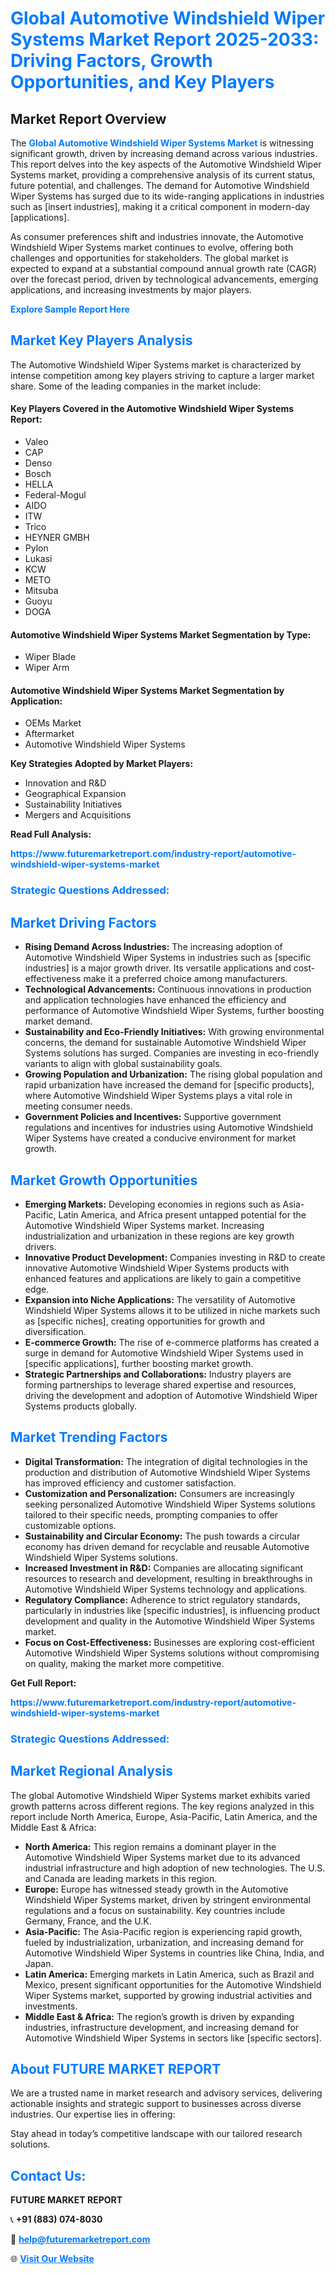<h1 style="color: #007BFF;">Global Automotive Windshield Wiper Systems Market Report 2025-2033: Driving Factors, Growth Opportunities, and Key Players</h1>

<section id="overview">
<h2>Market Report Overview</h2>
<p>The <a href="https://www.futuremarketreport.com/industry-report/automotive-windshield-wiper-systems-market" style="color: #007BFF; text-decoration: none;"><strong>Global Automotive Windshield Wiper Systems Market</strong></a> is witnessing significant growth, driven by increasing demand across various industries. This report delves into the key aspects of the Automotive Windshield Wiper Systems market, providing a comprehensive analysis of its current status, future potential, and challenges. The demand for Automotive Windshield Wiper Systems has surged due to its wide-ranging applications in industries such as [insert industries], making it a critical component in modern-day [applications].</p>
<p>As consumer preferences shift and industries innovate, the Automotive Windshield Wiper Systems market continues to evolve, offering both challenges and opportunities for stakeholders. The global market is expected to expand at a substantial compound annual growth rate (CAGR) over the forecast period, driven by technological advancements, emerging applications, and increasing investments by major players.</p>
</section>

<section id="overview">
<p><a href="https://www.futuremarketreport.com/request-sample/reportId=127644" style="color: #007BFF; text-decoration: none;"><strong>Explore Sample Report Here</strong></a></p>
</section>

<section id="key-players">
<h2 style="color: #007BFF;">Market Key Players Analysis</h2>
<p>The Automotive Windshield Wiper Systems market is characterized by intense competition among key players striving to capture a larger market share. Some of the leading companies in the market include:</p>
<h4>Key Players Covered in the Automotive Windshield Wiper Systems Report:</h4>
<ul><li>Valeo</li><li>CAP</li><li>Denso</li><li>Bosch</li><li>HELLA</li><li>Federal-Mogul</li><li>AIDO</li><li>ITW</li><li>Trico</li><li>HEYNER GMBH</li><li>Pylon</li><li>Lukasi</li><li>KCW</li><li>METO</li><li>Mitsuba</li><li>Guoyu</li><li>DOGA</li></ul>
<h4>Automotive Windshield Wiper Systems Market Segmentation by Type:</h4>
<ul><li>Wiper Blade</li><li>Wiper Arm</li></ul>

<h4>Automotive Windshield Wiper Systems Market Segmentation by Application:</h4>
<ul><li>OEMs Market</li><li>Aftermarket</li><li>Automotive Windshield Wiper Systems</li></ul>
<p><strong>Key Strategies Adopted by Market Players:</strong></p>
<ul>
<li>Innovation and R&D</li>
<li>Geographical Expansion</li>
<li>Sustainability Initiatives</li>
<li>Mergers and Acquisitions</li>
</ul>
</section>

<section>
<p><strong>Read Full Analysis: </strong></p><a href="https://www.futuremarketreport.com/industry-report/automotive-windshield-wiper-systems-market" style="color: #007BFF; text-decoration: none;"><strong>https://www.futuremarketreport.com/industry-report/automotive-windshield-wiper-systems-market</strong></a>
<h3 style="color: #007BFF;">Strategic Questions Addressed:</h3>
</section>

<section id="driving-factors">
<h2 style="color: #007BFF;">Market Driving Factors</h2>
<ul>
<li><strong>Rising Demand Across Industries:</strong> The increasing adoption of Automotive Windshield Wiper Systems in industries such as [specific industries] is a major growth driver. Its versatile applications and cost-effectiveness make it a preferred choice among manufacturers.</li>
<li><strong>Technological Advancements:</strong> Continuous innovations in production and application technologies have enhanced the efficiency and performance of Automotive Windshield Wiper Systems, further boosting market demand.</li>
<li><strong>Sustainability and Eco-Friendly Initiatives:</strong> With growing environmental concerns, the demand for sustainable Automotive Windshield Wiper Systems solutions has surged. Companies are investing in eco-friendly variants to align with global sustainability goals.</li>
<li><strong>Growing Population and Urbanization:</strong> The rising global population and rapid urbanization have increased the demand for [specific products], where Automotive Windshield Wiper Systems plays a vital role in meeting consumer needs.</li>
<li><strong>Government Policies and Incentives:</strong> Supportive government regulations and incentives for industries using Automotive Windshield Wiper Systems have created a conducive environment for market growth.</li>
</ul>
</section>

<section id="growth-opportunities">
<h2 style="color: #007BFF;">Market Growth Opportunities</h2>
<ul>
<li><strong>Emerging Markets:</strong> Developing economies in regions such as Asia-Pacific, Latin America, and Africa present untapped potential for the Automotive Windshield Wiper Systems market. Increasing industrialization and urbanization in these regions are key growth drivers.</li>
<li><strong>Innovative Product Development:</strong> Companies investing in R&D to create innovative Automotive Windshield Wiper Systems products with enhanced features and applications are likely to gain a competitive edge.</li>
<li><strong>Expansion into Niche Applications:</strong> The versatility of Automotive Windshield Wiper Systems allows it to be utilized in niche markets such as [specific niches], creating opportunities for growth and diversification.</li>
<li><strong>E-commerce Growth:</strong> The rise of e-commerce platforms has created a surge in demand for Automotive Windshield Wiper Systems used in [specific applications], further boosting market growth.</li>
<li><strong>Strategic Partnerships and Collaborations:</strong> Industry players are forming partnerships to leverage shared expertise and resources, driving the development and adoption of Automotive Windshield Wiper Systems products globally.</li>
</ul>
</section>

<section id="trending-factors">
<h2 style="color: #007BFF;">Market Trending Factors</h2>
<ul>
<li><strong>Digital Transformation:</strong> The integration of digital technologies in the production and distribution of Automotive Windshield Wiper Systems has improved efficiency and customer satisfaction.</li>
<li><strong>Customization and Personalization:</strong> Consumers are increasingly seeking personalized Automotive Windshield Wiper Systems solutions tailored to their specific needs, prompting companies to offer customizable options.</li>
<li><strong>Sustainability and Circular Economy:</strong> The push towards a circular economy has driven demand for recyclable and reusable Automotive Windshield Wiper Systems solutions.</li>
<li><strong>Increased Investment in R&D:</strong> Companies are allocating significant resources to research and development, resulting in breakthroughs in Automotive Windshield Wiper Systems technology and applications.</li>
<li><strong>Regulatory Compliance:</strong> Adherence to strict regulatory standards, particularly in industries like [specific industries], is influencing product development and quality in the Automotive Windshield Wiper Systems market.</li>
<li><strong>Focus on Cost-Effectiveness:</strong> Businesses are exploring cost-efficient Automotive Windshield Wiper Systems solutions without compromising on quality, making the market more competitive.</li>
</ul>
</section>

<section>
<p><strong>Get Full Report: </strong></p><a href="https://www.futuremarketreport.com/industry-report/automotive-windshield-wiper-systems-market" style="color: #007BFF; text-decoration: none;"><strong>https://www.futuremarketreport.com/industry-report/automotive-windshield-wiper-systems-market</strong></a>
<h3 style="color: #007BFF;">Strategic Questions Addressed:</h3>
</section>


<section id="regional-analysis">
<h2 style="color: #007BFF;">Market Regional Analysis</h2>
<p>The global Automotive Windshield Wiper Systems market exhibits varied growth patterns across different regions. The key regions analyzed in this report include North America, Europe, Asia-Pacific, Latin America, and the Middle East & Africa:</p>
<ul>
<li><strong>North America:</strong> This region remains a dominant player in the Automotive Windshield Wiper Systems market due to its advanced industrial infrastructure and high adoption of new technologies. The U.S. and Canada are leading markets in this region.</li>
<li><strong>Europe:</strong> Europe has witnessed steady growth in the Automotive Windshield Wiper Systems market, driven by stringent environmental regulations and a focus on sustainability. Key countries include Germany, France, and the U.K.</li>
<li><strong>Asia-Pacific:</strong> The Asia-Pacific region is experiencing rapid growth, fueled by industrialization, urbanization, and increasing demand for Automotive Windshield Wiper Systems in countries like China, India, and Japan.</li>
<li><strong>Latin America:</strong> Emerging markets in Latin America, such as Brazil and Mexico, present significant opportunities for the Automotive Windshield Wiper Systems market, supported by growing industrial activities and investments.</li>
<li><strong>Middle East & Africa:</strong> The region’s growth is driven by expanding industries, infrastructure development, and increasing demand for Automotive Windshield Wiper Systems in sectors like [specific sectors].</li>
</ul>
</section>

<footer>
<h2 style="color: #007BFF;">About FUTURE MARKET REPORT</h2>
<p>We are a trusted name in market research and advisory services, delivering actionable insights and strategic support to businesses across diverse industries. Our expertise lies in offering:</p>

<p>Stay ahead in today’s competitive landscape with our tailored research solutions.</p>

<h2 style="color: #007BFF;">Contact Us:</h2>
<p><strong>FUTURE MARKET REPORT</strong></p>
<p>📞 <strong>+91 (883) 074-8030</strong></p>
<p>📧 <strong><a href="mailto:help@futuremarketreport.com" style="color: #007BFF;">help@futuremarketreport.com</a></strong></p>
<p>🌐 <strong><a href="https://www.futuremarketreport.com/" style="color: #007BFF;">Visit Our Website</a></strong></p>
</footer>
